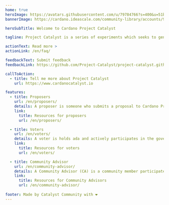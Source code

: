 ```yaml
---
home: true
heroImage: https://avatars.githubusercontent.com/u/79784766?s=400&u=51b65ef6f530a0d0bf4067deffe167c9cb2ce2cc&v=4
bannerImage: https://cardano.ideascale.com/community-library/accounts/93/936143/hero_banner.png

heroSubTitle: Welcome to Cardano Project Catalyst

tagline: Project Catalyst is a series of experiments which seeks to generate the highest levels of community innovation. Catalyst is bringing on-chain governance to the Cardano blockchain by allowing the community to self-determine priorities for growth. It also lets participants deploy funding to proposals which tackle challenges and capitalize on opportunities that arise in the life cycle of Cardano.

actionText: Read more >
actionLink: /en/faq/

feedbackText: Submit feedback
feedbackLink: https://github.com/Project-Catalyst/project-catalyst.github.io/issues

callToAction:
  - title: Tell me more about Project Catalyst
    url: https://www.cardanocatalyst.io

features:
  - title: Proposers
    url: /en/proposers/
    details: A proposer is someone who submits a proposal to Cardano Project Catalyst to be funded by the treasury. They have an understanding of a problem and an idea on how to solve it. Proposers are the ideas people, ones that see the bigger picture,  identify needs, look to plug gaps. They are visionaries. A proposal is the way to  communicate the idea to the community.
    link:
      title: Resources for proposers
      url: /en/proposers/

  - title: Voters
    url: /en/voters/
    details: A voter is holds ada and actively participates in the governance of Cardano Project Catalyst. They are the ultimate deciders of the direction of the project. The review proposers proposals and vote up or vote down the proposals they would like or dislike to see implemented. They are the stewards of Cardano and by voting they bring Cardano closer to its vision.
    link:
      title: Resources for voters
      url: /en/voters/

  - title: Community Advisor
    url: /en/community-advisor/
    details: A Community Advisor (CA) is a community member participates in the quality assurance of proposals. They have the task of reviewing proposals submitted to a given fund and supplying quality information to voters and proposers.  Further, a community advisors is anyone  who participates in the community to develop, assist, advise, improve... project catalyst.
    link:
      title: Resources for Community Advisors
      url: /en/community-advisor/
    
footer: Made by Catalyst Community with ❤️
---
```


<NewsScroll :items="[
  {'link':'/en/news/#Fund-8',
   'text':'Current funding round Fund 8 is upon us - see the timeline'},
  {'link':'/en/news/#cardano-stack-exchange-launched',
   'text':'Cardano Stack Exchange Launched'}
  ]"/>
